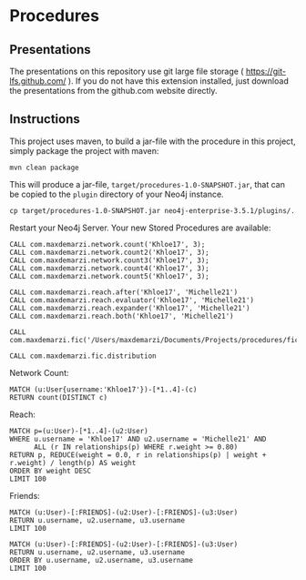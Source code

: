 # Procedures

Presentations
-------------

The presentations on this repository use git large file storage ( https://git-lfs.github.com/ ).
If you do not have this extension installed, just download the presentations from the github.com website directly.

Instructions
------------ 

This project uses maven, to build a jar-file with the procedure in this
project, simply package the project with maven:

    mvn clean package

This will produce a jar-file, `target/procedures-1.0-SNAPSHOT.jar`,
that can be copied to the `plugin` directory of your Neo4j instance.

    cp target/procedures-1.0-SNAPSHOT.jar neo4j-enterprise-3.5.1/plugins/.
    

Restart your Neo4j Server. Your new Stored Procedures are available:

    CALL com.maxdemarzi.network.count('Khloe17', 3);
    CALL com.maxdemarzi.network.count2('Khloe17', 3);
    CALL com.maxdemarzi.network.count3('Khloe17', 3);
    CALL com.maxdemarzi.network.count4('Khloe17', 3);
    CALL com.maxdemarzi.network.count5('Khloe17', 3);    

    CALL com.maxdemarzi.reach.after('Khloe17', 'Michelle21')
    CALL com.maxdemarzi.reach.evaluator('Khloe17', 'Michelle21')
    CALL com.maxdemarzi.reach.expander('Khloe17', 'Michelle21')
    CALL com.maxdemarzi.reach.both('Khloe17', 'Michelle21')
        
    CALL com.maxdemarzi.fic('/Users/maxdemarzi/Documents/Projects/procedures/fic.csv')
    
    CALL com.maxdemarzi.fic.distribution
    
Network Count:

    MATCH (u:User{username:'Khloe17'})-[*1..4]-(c) 
    RETURN count(DISTINCT c)
    

Reach:

    MATCH p=(u:User)-[*1..4]-(u2:User) 
    WHERE u.username = 'Khloe17' AND u2.username = 'Michelle21' AND
          ALL (r IN relationships(p) WHERE r.weight >= 0.80)
    RETURN p, REDUCE(weight = 0.0, r in relationships(p) | weight + r.weight) / length(p) AS weight
    ORDER BY weight DESC
    LIMIT 100
    
Friends:

    MATCH (u:User)-[:FRIENDS]-(u2:User)-[:FRIENDS]-(u3:User) 
    RETURN u.username, u2.username, u3.username
    LIMIT 100

    MATCH (u:User)-[:FRIENDS]-(u2:User)-[:FRIENDS]-(u3:User) 
    RETURN u.username, u2.username, u3.username
    ORDER BY u.username, u2.username, u3.username
    LIMIT 100
        